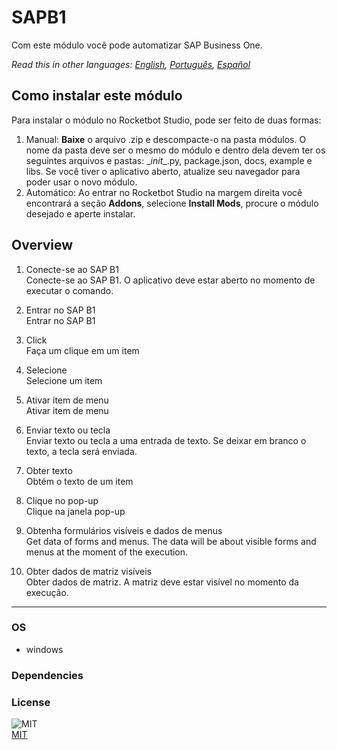 



# SAPB1
  
Com este módulo você pode automatizar SAP Business One.  

*Read this in other languages: [English](README.md), [Português](README.pr.md), [Español](README.es.md)*

## Como instalar este módulo
  
Para instalar o módulo no Rocketbot Studio, pode ser feito de duas formas:
1. Manual: __Baixe__ o arquivo .zip e descompacte-o na pasta módulos. O nome da pasta deve ser o mesmo do módulo e dentro dela devem ter os seguintes arquivos e pastas: \__init__.py, package.json, docs, example e libs. Se você tiver o aplicativo aberto, atualize seu navegador para poder usar o novo módulo.
2. Automático: Ao entrar no Rocketbot Studio na margem direita você encontrará a seção **Addons**, selecione **Install Mods**, procure o módulo desejado e aperte instalar.  


## Overview


1. Conecte-se ao SAP B1  
Conecte-se ao SAP B1. O aplicativo deve estar aberto no momento de executar o comando.

2. Entrar no SAP B1  
Entrar no SAP B1

3. Click  
Faça um clique em um item

4. Selecione  
Selecione um item

5. Ativar item de menu  
Ativar item de menu

6. Enviar texto ou tecla  
Enviar texto ou tecla a uma entrada de texto. Se deixar em branco o texto, a tecla será enviada.

7. Obter texto  
Obtém o texto de um item

8. Clique no pop-up  
Clique na janela pop-up

9. Obtenha formulários visíveis e dados de menus  
Get data of forms and menus. The data will be about visible forms and menus at the moment of the execution.

10. Obter dados de matriz visíveis  
Obter dados de matriz. A matriz deve estar visível no momento da execução.  




----
### OS

- windows

### Dependencies

### License
  
![MIT](https://camo.githubusercontent.com/107590fac8cbd65071396bb4d04040f76cde5bde/687474703a2f2f696d672e736869656c64732e696f2f3a6c6963656e73652d6d69742d626c75652e7376673f7374796c653d666c61742d737175617265)  
[MIT](http://opensource.org/licenses/mit-license.ph)